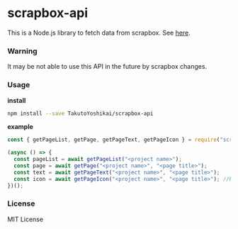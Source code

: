 # scrapbox-api
This is a Node.js library to fetch data from scrapbox.
See [here](https://scrapbox.io/help-jp/API).

### Warning
It may be not able to use this API in the future by scrapbox changes.

### Usage
**install**
```bash
npm install --save TakutoYoshikai/scrapbox-api
```

**example**
```javascript
const { getPageList, getPage, getPageText, getPageIcon } = require("scrapbox-api");

(async () => {
  const pageList = await getPageList("<project name>");
  const page = await getPage("<project name>", "<page title>");
  const text = await getPageText("<project name>", "<page title>");
  const icon = await getPageIcon("<project name>", "<page title>"); //Buffer
})();
```

### License
MIT License
